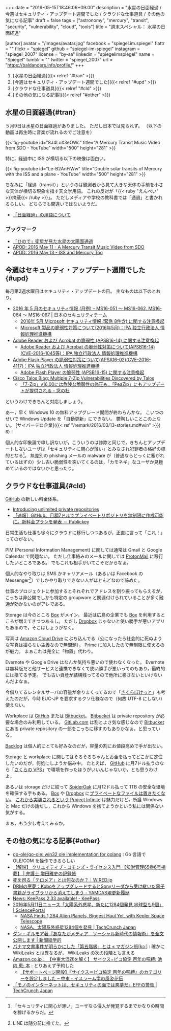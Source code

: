 +++
date = "2016-05-15T18:46:06+09:00"
description = "水星の日面経過 / 今週はセキュリティ・アップデート週間でした / クラウドな仕事道具 / その他の気になる記事"
draft = false
tags = ["astronomy", "mercury", "transit", "security", "vulnerability", "cloud", "tools"]
title = "週末スペシャル： 水星の日面経過"

[author]
  avatar = "/images/avatar.jpg"
  facebook = "spiegel.im.spiegel"
  flattr = ""
  flickr = "spiegel"
  github = "spiegel-im-spiegel"
  instagram = "spiegel_2007"
  license = "by-sa"
  linkedin = "spiegelimspiegel"
  name = "Spiegel"
  tumblr = ""
  twitter = "spiegel_2007"
  url = "https://baldanders.info/profile/"
+++

1. [水星の日面経過]({{< relref "#tran" >}})
1. [今週はセキュリティ・アップデート週間でした]({{< relref "#upd" >}})
1. [クラウドな仕事道具]({{< relref "#cld" >}})
1. [その他の気になる記事]({{< relref "#other" >}})

## 水星の日面経過{#tran}

５月9日は水星の日面経過がありました。
ただし日本では見られず。
（以下の動画は再生時に音楽が流れるのでご注意を）

{{< fig-youtube id="8J4LoX3eOWc" title="A Mercury Transit Music Video from SDO - YouTube" width="500" height="281" >}}

特に，経過中に ISS が横切る以下の映像は面白い。

{{< fig-youtube id="Le-B2AnFiWw" title="Double solar transits of Mercury with the ISS and a plane - YouTube" width="500" height="281" >}}

ちなみに「経過（transit）」というのは観測者から見て大きな天体の手前を小さな天体が横切る現象を指す天文学用語。
これの反対が「{{< ruby "えんぺい" >}}掩蔽{{< /ruby >}}」。
ただしメディアや学校の教科書では「通過」と書かれるらしい。
どちらでも間違いではないようだ。

- [「日面経過」の用語について](http://optik2.mtk.nao.ac.jp/~somamt/notes/transit.htm)

### ブックマーク

- [「ひので」衛星が見た水星の太陽面通過](http://hinode.nao.ac.jp/news/160509MercuryTransit/)
- [APOD: 2016 May 11 - A Mercury Transit Music Video from SDO](http://apod.nasa.gov/apod/ap160511.html)
- [APOD: 2016 May 13 - ISS and Mercury Too](http://apod.nasa.gov/apod/ap160513.html)

## 今週はセキュリティ・アップデート週間でした{#upd}

毎月第2週水曜日はセキュリティ・アップデートの日。
主なものは以下のとおり。

- [2016 年 5 月のセキュリティ情報 (月例) – MS16-051 ～ MS16-062, MS16-064 ～ MS16-067 | 日本のセキュリティチーム](https://blogs.technet.microsoft.com/jpsecurity/2016/05/11/201605-security-bulletin/)
    - [2016年 5月 Microsoft セキュリティ情報 (緊急 8件含) に関する注意喚起](https://www.jpcert.or.jp/at/2016/at160022.html)
    - [Microsoft 製品の脆弱性対策について(2016年5月)：IPA 独立行政法人 情報処理推進機構](http://www.ipa.go.jp/security/ciadr/vul/20160511-ms.html)
- [Adobe Reader および Acrobat の脆弱性 (APSB16-14) に関する注意喚起](https://www.jpcert.or.jp/at/2016/at160023.html)
    - [Adobe Reader および Acrobat の脆弱性対策について(APSB16-14)(CVE-2016-1045等)：IPA 独立行政法人 情報処理推進機構](http://www.ipa.go.jp/security/ciadr/vul/20160511-adobereader.html)
- [Adobe Flash Player の脆弱性対策について(APSA16-02)(CVE-2016-4117)：IPA 独立行政法人 情報処理推進機構](http://www.ipa.go.jp/security/ciadr/vul/20160511-adobeflashplayer.html)
    - [Adobe Flash Player の脆弱性 (APSB16-15) に関する注意喚起](https://www.jpcert.or.jp/at/2016/at160024.html)
- [Cisco Talos Blog: Multiple 7-Zip Vulnerabilities Discovered by Talos](http://blog.talosintel.com/2016/05/multiple-7-zip-vulnerabilities.html)
    - [「7-Zip」v16.00には危険な脆弱性の修正も。「PeaZip」にもアップデートが提供される - 窓の杜](http://www.forest.impress.co.jp/docs/news/20160513_757356.html)

というわけできちんと対応しましょう。

あー，早く Windows 10 の無料アップグレード期間が終わらんかな。
こいつのせいで Windows Update を「自動更新」にできない。
鬱陶しいことこの上ない。
[サイバーテロ企業]({{< ref "/remark/2016/03/13-stories.md#win" >}})め！

個人的な印象論で申し訳ないが，こういうのは詐欺と同じで，きちんとアップデートしないユーザは「セキュリティに関心が薄い」とみなされ犯罪者の格好の標的となる[^s]。
無差別の phishing メールの malware が（普通ならとっくに塞がれているはずの）少し古い脆弱性を突いてくるのは，「カモネギ」なユーザか見極めているのではないかと思ったり。

[^s]: 「セキュリティに関心が薄い」ユーザなら侵入が発覚するまでかなりの時間を稼げるからだ。

## クラウドな仕事道具{#cld}

[GitHub] の新しい料金体系。

- [Introducing unlimited private repositories](https://github.com/blog/2164-introducing-unlimited-private-repositories)
- [［速報］GitHub、月額7ドルでプライベートリポジトリを無制限に作成可能に。新料金プランを発表 － Publickey](http://www.publickey1.jp/blog/16/github7.html)

日常生活も仕事も徐々にクラウドに移行しつつあるが，正直に言って「これ！」ってのがない。

PIM (Personal Information Management) に関しては通常は Gmail と Google Calendar で問題ない。
ただし仕事絡みのメールに関しては [ProtonMail](https://protonmail.com/ "Secure email: ProtonMail is free encrypted email.") に移行したいところである。
でもこれも相手がいてこそだからなぁ。

個人的なやり取りは SMS かキャリアメール（あるいは Facebook の Messenger[^l]）でしかやり取りできない人がほとんどなので諦めた。

[^l]: LINE は随分前に捨てた。

仕事のプロジェクトに参加するとそれぞれでアドレスを割り振ってもらえるが，こっちは非公開でしかも特定の groupware と関連付けられていることが多く融通が効かないのがアレである。

Storage は今のところ [Box](https://www.box.com/) がメイン。
最近は広島の企業でも [Box](https://www.box.com/) を利用するところが増えてきつつあるし。
ただし [Dropbox](https://www.dropbox.com/) じゃないと使い勝手が悪いアプリもあるので，そこはしょうがなく。

写真は [Amazon Cloud Drive](https://www.amazon.co.jp/gp/feature.html?docId=3077664656) にぶち込んでる（公になったら社会的に死ぬような写真は撮らない主義なので無問題）。
Prime に加入したので無制限に使えるのが魅力。
まぁこれは完全に「物置」代わり。

Evernote や Google Drive はなんか気持ち悪いので使わなくなった。
Evernote は無料版だと他サービスと連携できなくて使い勝手が悪いってのもあり，最終的には捨てる予定。
でも古い資産が結構残ってるので他所に移さないといけないんだよなぁ。

今借りてるレンタルサーバの容量が余りまくってるので「[さくらぽけっと](https://www.sakura.ad.jp/press/2015/0312_sakurapocket/ "さくらインターネット、さくらのレンタルサーバをオンラインストレージとして使えるスマートフォンアプリ「さくらぽけっと」をiOS／Androidで提供開始")」も考えたのだが，今時 EUC-JP を要求するクソ仕様なので（何故 UTF-8 にしない）使えない。

Workplace は [GitHub] または [Bitbucket]。
[Bitbucket] は private repository が必要な場合のみ利用している。
[GitLab.com](https://gitlab.com/ "Code, test, and deploy together with GitLab open source git repo management software | GitLab") は割とよさ気な感じなので [Bitbucket] にある private repository の一部をこっちに移すのもありかなぁ，と思っている。

[Backlog](http://www.backlog.jp/) は個人的にとても好みなのだが，容量の割にお値段高めで手が出ない。

Storage と workplace に関してはそろそろちゃんとお金を払ってどこかに定住したいのだが，何処にしようか悩み中。
たとえば， [GitHub] に月7ドル払うのなら「[さくらの VPS](http://vps.sakura.ad.jp/ "VPS（仮想専用サーバー）｜さくらインターネット - 無料お試し実施中")」で環境を作ったほうがいいんじゃないか，とも思うわけよ。

あるいは storage だけに絞って [SpiderOak](https://spideroak.com/) に月12ドル払って 1TB の安全な環境を確保する手もある。
[Box](https://www.box.com/) や [Dropbox](https://www.dropbox.com/) に[プライベートなファイルは置きたくない](https://jp.techcrunch.com/2014/10/13/20141011edward-snowden-new-yorker-festival/ "スノーデンのプライバシーに関する助言：Dropboxは捨てろ、FacebookとGoogleには近づくな | TechCrunch Japan")。
[これから実装されるという Project Infinite](http://www.publickey1.jp/blog/16/dropboxproject_infinite.html "Dropbox、クラウドとのファイル同期をファイルへのアクセス時にオンデマンド実行してくれる「Project Infinite」プレビュー、チームのファイル共有向け － Publickey") は魅力だけど，所詮 Windows と Mac だけの話だし，これから Windows を捨てようかという私には関係ない気がする。

まぁ，もう少し考えてみるか。

## その他の気になる記事{#other}

- [go-ole/go-ole: win32 ole implementation for golang](https://github.com/go-ole/go-ole) : Go 言語で OLE/COM を操作できるらしい
- [【解説】 クリエイティブ・コモンズ・ライセンス入門 【知財管理65巻6号掲載】 | 弁護士 増田雅史の記録帳](https://masudalaw.wordpress.com/2016/05/06/ccl-basics/)
- [死を司る「テロメア」とは何なのか？｜WIRED.jp](http://wired.jp/2016/05/08/about-telomere/)
- [DRMの悪夢：KoboをアップグレードするとSonyリーダから受け継いだ電子書籍がライブラリから消えてしまう - YAMDAS現更新履歴](http://d.hatena.ne.jp/yomoyomo/20160508/drmnightmare)
- [News: KeePass 2.33 available! - KeePass](http://keepass.info/news/n160507_2.33.html)
- [2016年5月11日ニュース「太陽系外惑星、新たに1284個発見 地球型も9個」 | SciencePortal](http://scienceportal.jst.go.jp/news/newsflash_review/newsflash/2016/05/20160511_02.html)
    - [NASA Finds 1,284 Alien Planets, Biggest Haul Yet, with Kepler Space Telescope](http://www.space.com/32850-nasa-kepler-telescope-finds-1284-alien-planets.html)
    - [NASA、太陽系外惑星1284個を発見 | TechCrunch Japan](https://jp.techcrunch.com/2016/05/13/20160512astronomers-announce-largest-batch-of-new-planets-ever-discovered/)
- [ダン・ギルモア著『あなたがメディア　ソーシャル新時代の情報術』を全文公開します | 新聞紙学的](https://kaztaira.wordpress.com/2016/05/12/%E3%83%80%E3%83%B3%E3%83%BB%E3%82%AE%E3%83%AB%E3%83%A2%E3%82%A2%E8%91%97%E3%80%8E%E3%81%82%E3%81%AA%E3%81%9F%E3%81%8C%E3%83%A1%E3%83%87%E3%82%A3%E3%82%A2%E3%80%80%E3%82%BD%E3%83%BC%E3%82%B7%E3%83%A3/)
- [パナマ文書事件が明らかにした「第五階級」とは « マガジン航[kɔː]](https://magazine-k.jp/2016/05/13/panama-papers-and-fifth-estate/) : 確かに WikiLeaks とは異なるが， WikiLeaks の次の段階とも言える
- [Amazon.co.jp： 【中東大混迷を解く】 サイクス=ピコ協定 百年の呪縛: 池内 恵: 本](https://www.amazon.co.jp/exec/obidos/ASIN/4106037866/baldandersinf-22/) : とりあえず予約した
    - [【サポートページ開設】『サイクス＝ピコ協定 百年の呪縛』のカテゴリーを設定しました – 中東・イスラーム学の風姿花伝](http://ikeuchisatoshi.com/%E3%80%90%E3%82%B5%E3%83%9D%E3%83%BC%E3%83%88%E3%83%9A%E3%83%BC%E3%82%B8%E9%96%8B%E8%A8%AD%E3%80%91%E3%80%8E%E3%82%B5%E3%82%A4%E3%82%AF%E3%82%B9%EF%BC%9D%E3%83%94%E3%82%B3%E5%8D%94%E5%AE%9A-%E7%99%BE/)
- [「モノのインターネットは、セキュリティの面では悪夢だ」EFFの警告 | TechCrunch Japan](https://jp.techcrunch.com/2016/05/12/20160509the-internet-of-things-is-security-nightmare-warns-eff/)

[Box]: https://www.box.com/
[GitHub]: https://github.com/
[Bitbucket]: https://bitbucket.org/ "Bitbucket — The Git solution for professional teams"

